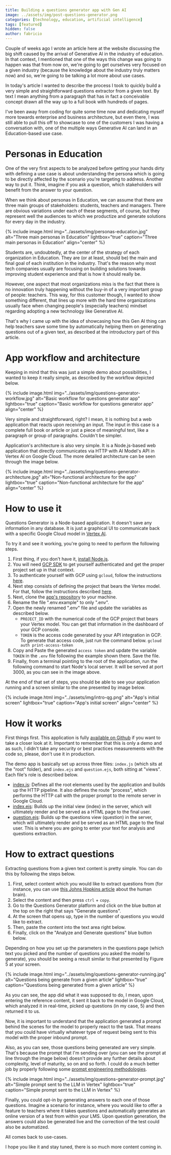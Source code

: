 ```yaml
---
title: Building a questions generator app with Gen AI
image: ../assets/img/post-questions-generator.png
categories: [technology, education, artificial intelligence]
tags: [featured]
hidden: false
author: fabricio
---
```


Couple of weeks ago I wrote an article here at the website discussing the big shift caused by the arrival of Generative AI in the industry of education. In that context, I mentioned that one of the ways this change was going to happen was that from now on, we're going to get ourselves very focused on a given industry (because the knowledge about the industry truly matters now) and so, we're going to be talking a lot more about use cases.

In today's article I wanted to describe the process I took to quickly build a very simple and straightforward questions extractor from a given text. By text I mean anything from a paragraph that has in fact a conceivable concept drawn all the way up to a full book with hundreds of pages.

I've been away from coding for quite some time now and dedicating myself more towards enterprise and business architecture, but even there, I was still able to pull this off to showcase to one of the customers I was having a conversation with, one of the multiple ways Generative AI can land in an Education-based use case.

# Personas in Education

One of the very first aspects to be analyzed before getting your hands dirty with defining a use case is about understanding the persona which is going to be directly affected by the scenario you're targeting to address. Another way to put it. Think, imagine if you ask a question, which stakeholders will benefit from the answer to your question.

When we think about personas in Education, we can assume that there are three main groups of stakeholders: students, teachers and managers. There are obvious variations under each of these segments, of course, but they represent well the audiences to which we productize and generate solutions for every day in the industry.

{% include image.html img="../assets/img/personas-education.jpg" alt="Three main personas in Education" lightbox="true" caption="Three main personas in Education" align="center" %}

Students are, undoubtedly, at the center of the strategy of each organization in Education. They are (or at least, should be) the main and final goal of each institution in the industry. That's the reason why most tech companies usually are focusing on building solutions towards improving student experience and that is how it should really be.

However, one aspect that most organizations miss is the fact that there is no innovation truly happening without the buy-in of a very important group of people: teachers. This way, for this customer though, I wanted to show something different, that lines up more with the hard time organizations usually face when changing people's (especially teachers) mindset regarding adopting a new technology like Generative AI.

That's why I came up with the idea of showcasing how this Gen AI thing can help teachers save some time by automatically helping them on generating questions out of a given text, as described at the introductory part of this article.

# App workflow and architecture

Keeping in mind that this was just a simple demo about possibilities, I wanted to keep it really simple, as described by the workflow depicted below.

{% include image.html img="../assets/img/questions-generator-workflow.jpg" alt="Basic workflow for questions generator app" lightbox="true" caption="Basic workflow for questions generator app" align="center" %}

Very simple and straightforward, right? I mean, it is nothing but a web application that reacts upon receiving an input. The input in this case is a complete full book or article or just a piece of meaningful text, like a paragraph or group of paragraphs. Couldn't be simpler.

Application's architecture is also very simple. It is a Node.js-based web application that directly communicates via HTTP with AI Model's API in Vertex AI on Google Cloud. The more detailed architecture can be seen through the image below.

{% include image.html img="../assets/img/questions-generator-architecture.jpg" alt="Non-functional architecture for the app" lightbox="true" caption="Non-functional architecture for the app" align="center" %}

# How to use it

Questions Generator is a Node-based application. It doesn't save any information in any database. It is just a graphical UI to communicate back with a specific Google Cloud model in [Vertex AI](https://cloud.google.com/vertex-ai).

To try it and see it working, you're going to need to perform the following steps.

1. First thing, if you don't have it, [install Node.js](https://nodejs.org/en).
2. You will need [GCP SDK](https://cloud.google.com/sdk/docs/install) to get yourself authenticated and get the proper project set up in that context.
3. To authenticate yourself with GCP using `gcloud`, follow the instructions [here](https://cloud.google.com/sdk/gcloud/reference/auth/login).
4. Next step consists of defining the project that bears the Vertex model. For that, follow the instructions described [here](https://cloud.google.com/sdk/gcloud/reference/config/set).
5. Next, clone the [app's repository](https://github.com/fabriciosanchez/demos-education/tree/main/gcp/questionsgenerator) to your machine.
6. Rename the file ".env.example" to only ".env".
7. Open the newly renamed ".env" file and update the variables as described below.
    * `PROJECT_ID` with the numerical code of the GCP project that bears your Vertex model. You can get that information in the dashboard of your GCP console.
    * `TOKEN` is the access code generated by your API integration in GCP. To generate that access code, just run the command below.
    ``gcloud auth print-access-token``
8. Copy and Paste the generated `access token` and update the variable `TOKEN` in the `.env` file following the example shown there. Save the file.
9. Finally, from a terminal pointing to the root of the application, run the following command to start Node's local server. It will be served at port 3000, as you can see in the image above.

At the end of that set of steps, you should be able to see your application running and a screen similar to the one presented by image below.

{% include image.html img="../assets/img/intro-qg.png" alt="App's initial screen" lightbox="true" caption="App's initial screen" align="center" %}

# How it works

First things first. This application is fully [available on Github](https://github.com/fabriciosanchez/demos-education/tree/main/gcp/questionsgenerator) if you want to take a closer look at it. Important to remember that this is only a demo and as such, I didn't take any security or best practices measurements with the code so, please, don't use it in production.

The demo app is basically set up across three files: `index.js` (which sits at the "root" folder), and `index.ejs` and `question.ejs`, both sitting at "views". Each file's role is described below.

* [index.js](https://github.com/fabriciosanchez/demos-education/blob/main/gcp/questionsgenerator/index.js): Defines all the root elements used by the application and builds up the HTTP pipeline. It also defines the route "process", which performs the HTTP call with the proper prompt to the remote server in Google Cloud.
* [index.ejs](https://github.com/fabriciosanchez/demos-education/blob/main/gcp/questionsgenerator/views/index.ejs): Builds up the initial view (index) in the server, which will ultimately render and be served as a HTML page to the final user.
* [question.ejs](https://github.com/fabriciosanchez/demos-education/blob/main/gcp/questionsgenerator/views/question.ejs): Builds up the questions view (question) in the server, which will ultimately render and be served as an HTML page to the final user. This is where you are going to enter your text for analysis and questions extraction.

# How to extract questions

Extracting questions from a given text content is pretty simple. You can do this by following the steps below.

1. First, select content which you would like to extract questions from (for instance, you can use [this Johns Hopkins article](https://www.hopkinsmedicine.org/health/conditions-and-diseases/anatomy-of-the-brain) about the human brain).
2. Select the content and then press `ctrl` + `copy`.
3. Go to the Questions Generator platform and click on the blue button at the top on the right that says "Generate questions".
4. At the screen that opens up, type in the number of questions you would like to extract.
5. Then, paste the content into the text area right below.
6. Finally, click on the "Analyze and Generate questions" blue button below.

Depending on how you set up the parameters in the questions page (which text you picked and the number of questions you asked the model to generate), you should be seeing a result similar to that presented by Figure 5 at your screen.

{% include image.html img="../assets/img/questions-generator-running.jpg" alt="Questions being generate from a given article" lightbox="true" caption="Questions being generated from a given article" %}

As you can see, the app did what it was supposed to do, I mean, upon entering the reference content, it sent it back to the model in Google Cloud, which analyzed it in real-time, picked up questions (in my case, 5) and then returned it to us.

Now, it is important to understand that the application generated a prompt behind the scenes for the model to properly react to the task. That means that you could have virtually whatever type of request being sent to this model with the proper inbound prompt.

Also, as you can see, those questions being generated are very simple. That's because the prompt that I'm sending over (you can see the prompt at line through the image below) doesn't provide any further details about complexity, level of maturity, so on and so forth. I could do a much better job by properly following some [prompt engineering methodologies](https://developers.google.com/machine-learning/resources/prompt-eng).

{% include image.html img="../assets/img/questions-generator-prompt.jpg" alt="Simple prompt sent to the LLM in Vertex" lightbox="true" caption="Simple prompt sent to the LLM in Vertex" %}

Finally, you could opt-in by generating answers to each one of those questions. Imagine a scenario for instance, where you would like to offer a feature to teachers where it takes questions and automatically generates an online version of a test from within your LMS. Upon question generation, the answers could also be generated live and the correction of the test could also be automatized. 

All comes back to use-cases. 

I hope you like it and stay tuned, there is so much more content coming in.
